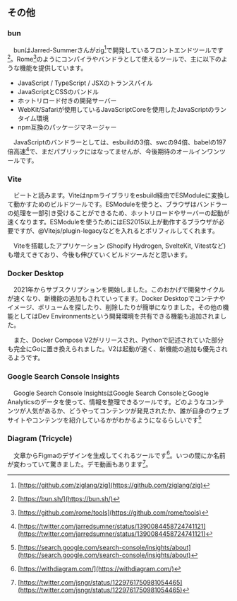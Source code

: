 ## その他
### bun
　bunはJarred-Summerさんがzig[^zig]で開発しているフロントエンドツールです[^bun]。Rome[^rome]のようにコンパイラやバンドラとして使えるツールで、主に以下のような機能を提供しています。

- JavaScript / TypeScript / JSXのトランスパイル
- JavaScriptとCSSのバンドル
- ホットリロード付きの開発サーバー
- WebKit/Safariが使用しているJavaScriptCoreを使用したJavaScriptのランタイム環境
- npm互換のパッケージマネージャー

　JavaScriptのバンドラーとしては、esbuildの3倍、swcの94倍、babelの197倍高速[^bun_performance]で、まだパブリックにはなってませんが、今後期待のオールインワンツールです。

### Vite
　ビートと読みます。Viteはnpmライブラリをesbuild経由でESModuleに変換して動かすためのビルドツールです。ESModuleを使うと、ブラウザはバンドラーの処理を一部引き受けることができるため、ホットリロードやサーバーの起動が速くなります。ESModuleを使うためにはES2015以上が動作するブラウザが必要ですが、@Vitejs/plugin-legacyなどを入れるとポリフィルしてくれます。

　Viteを搭載したアプリケーション (Shopify Hydrogen, SvelteKit, Vitestなど) も増えてきており、今後も伸びていくビルドツールだと思います。

### Docker Desktop
　2021年からサブスクリプションを開始しました。このおかげで開発サイクルが速くなり、新機能の追加もされていってます。Docker Desktopでコンテナやイメージ、ボリュームを探したり、削除したりが簡単になりました。その他の機能としてはDev Environmentsという開発環境を共有できる機能も追加されました。

　また、Docker Compose V2がリリースされ、Pythonで記述されていた部分も完全にGoに置き換えられました。V2は起動が速く、新機能の追加も優先されるようです。

### Google Search Console Insights
　Google Search Console InsightsはGoogle Search ConsoleとGoogle Analyticsのデータを使って、情報を整理できるツールです。どのようなコンテンツが人気があるか、どうやってコンテンツが発見されたか、誰が自身のウェブサイトやコンテンツを紹介しているかがわかるようになるらしいです[^search_console_insight]

### Diagram (Tricycle)
　文章からFigmaのデザインを生成してくれるツールです[^diagram]。いつの間にか名前が変わっていて驚きました。デモ動画もあります[^diagram_demo]。

[^zig]: [https://github.com/ziglang/zig](https://github.com/ziglang/zig)
[^bun]: [https://bun.sh/](https://bun.sh/)
[^rome]: [https://github.com/rome/tools](https://github.com/rome/tools)
[^bun_performance]: [https://twitter.com/jarredsumner/status/1390084458724741121](https://twitter.com/jarredsumner/status/1390084458724741121)
[^search_console_insight]: [https://search.google.com/search-console/insights/about](https://search.google.com/search-console/insights/about)
[^diagram]: [https://withdiagram.com/](https://withdiagram.com/)
[^diagram_demo]: [https://twitter.com/jsngr/status/1229761750981054465](https://twitter.com/jsngr/status/1229761750981054465)
